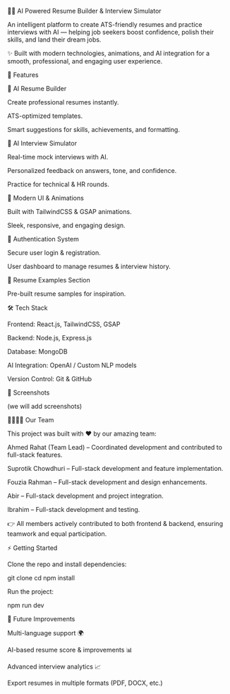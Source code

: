 🧑‍💼 AI Powered Resume Builder & Interview Simulator

An intelligent platform to create ATS-friendly resumes and practice interviews with AI — helping job seekers boost confidence, polish their skills, and land their dream jobs.

✨ Built with modern technologies, animations, and AI integration for a smooth, professional, and engaging user experience.

🚀 Features

📄 AI Resume Builder

Create professional resumes instantly.

ATS-optimized templates.

Smart suggestions for skills, achievements, and formatting.

🤖 AI Interview Simulator

Real-time mock interviews with AI.

Personalized feedback on answers, tone, and confidence.

Practice for technical & HR rounds.

🎨 Modern UI & Animations

Built with TailwindCSS & GSAP animations.

Sleek, responsive, and engaging design.

🔐 Authentication System

Secure user login & registration.

User dashboard to manage resumes & interview history.

📂 Resume Examples Section

Pre-built resume samples for inspiration.

🛠️ Tech Stack

Frontend: React.js, TailwindCSS, GSAP

Backend: Node.js, Express.js

Database: MongoDB

AI Integration: OpenAI / Custom NLP models

Version Control: Git & GitHub

📸 Screenshots

(we will add screenshots)

👨‍👩‍👧‍👦 Our Team

This project was built with ❤️ by our amazing team:

Ahmed Rahat (Team Lead) – Coordinated development and contributed to full-stack features.

Suprotik Chowdhuri – Full-stack development and feature implementation.

Fouzia Rahman – Full-stack development and design enhancements.

Abir – Full-stack development and project integration.

Ibrahim – Full-stack development and testing.

👉 All members actively contributed to both frontend & backend, ensuring teamwork and equal participation.

⚡ Getting Started

Clone the repo and install dependencies:

git clone <repo-url>
cd <repo-folder>
npm install


Run the project:

npm run dev

🌟 Future Improvements

Multi-language support 🌍

AI-based resume score & improvements 📊

Advanced interview analytics 📈

Export resumes in multiple formats (PDF, DOCX, etc.)






